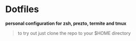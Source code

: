 # Dotfiles

**personal configuration for zsh, prezto, termite and tmux**

> to try out just clone the repo to your $HOME directory 
